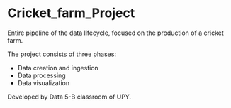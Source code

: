 # Cricket_farm_Project
Entire pipeline of the data lifecycle, focused on the production of a cricket farm.

The project consists of three phases:
- Data creation and ingestion
- Data processing
- Data visualization

Developed by Data 5-B classroom of UPY.

